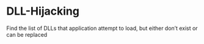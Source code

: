 # **DLL-Hijacking** <br />
Find the list of DLLs that application attempt to load, but either don’t exist or can be replaced
